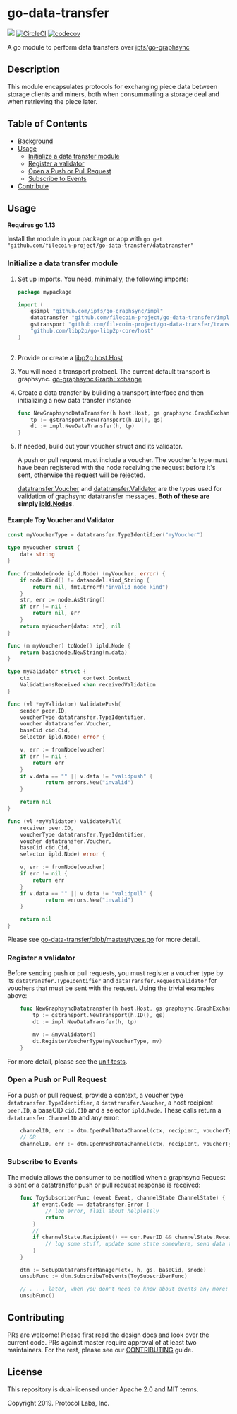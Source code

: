 # go-data-transfer
[![](https://img.shields.io/badge/made%20by-Protocol%20Labs-blue.svg?style=flat-square)](http://ipn.io)
[![CircleCI](https://circleci.com/gh/filecoin-project/go-data-transfer.svg?style=svg)](https://circleci.com/gh/filecoin-project/go-data-transfer)
[![codecov](https://codecov.io/gh/filecoin-project/go-data-transfer/branch/master/graph/badge.svg)](https://codecov.io/gh/filecoin-project/go-data-transfer)

A go module to perform data transfers over [ipfs/go-graphsync](https://github.com/ipfs/go-graphsync)

## Description
This module encapsulates protocols for exchanging piece data between storage clients and miners, both when consummating a storage deal and when retrieving the piece later. 

## Table of Contents
* [Background](https://github.com/filecoin-project/go-data-transfer/tree/master#background)
* [Usage](https://github.com/filecoin-project/go-data-transfer/tree/master#usage)
    * [Initialize a data transfer module](https://github.com/filecoin-project/go-data-transfer/tree/master#initialize-a-data-transfer-module)
    * [Register a validator](https://github.com/filecoin-project/go-data-transfer/tree/master#register-a-validator)
    * [Open a Push or Pull Request](https://github.com/filecoin-project/go-data-transfer/tree/master#open-a-push-or-pull-request)
    * [Subscribe to Events](https://github.com/filecoin-project/go-data-transfer/tree/master#subscribe-to-events)
* [Contribute](https://github.com/filecoin-project/go-data-transfer/tree/master#contribute)

## Usage

**Requires go 1.13**

Install the module in your package or app with `go get "github.com/filecoin-project/go-data-transfer/datatransfer"`


### Initialize a data transfer module
1. Set up imports. You need, minimally, the following imports:
    ```go
    package mypackage

    import (
        gsimpl "github.com/ipfs/go-graphsync/impl"
        datatransfer "github.com/filecoin-project/go-data-transfer/impl"
        gstransport "github.com/filecoin-project/go-data-transfer/transport/graphsync"
        "github.com/libp2p/go-libp2p-core/host"
    )
            
    ```
1. Provide or create a [libp2p host.Host](https://github.com/libp2p/go-libp2p-examples/tree/master/libp2p-host)
1. You will need a transport protocol. The current default transport is graphsync. [go-graphsync GraphExchange](https://github.com/ipfs/go-graphsync#initializing-a-graphsync-exchange)
1. Create a data transfer by building a transport interface and then initializing a new data transfer instance
    ```go
    func NewGraphsyncDataTransfer(h host.Host, gs graphsync.GraphExchange) {
        tp := gstransport.NewTransport(h.ID(), gs)
        dt := impl.NewDataTransfer(h, tp)
    }
    ```

1. If needed, build out your voucher struct and its validator. 
    
    A push or pull request must include a voucher. The voucher's type must have been registered with 
    the node receiving the request before it's sent, otherwise the request will be rejected.  

    [datatransfer.Voucher](https://github.com/filecoin-project/go-data-transfer/blob/21dd66ba370176224114b13030ee68cb785fadb2/datatransfer/types.go#L17)
    and [datatransfer.Validator](https://github.com/filecoin-project/go-data-transfer/blob/21dd66ba370176224114b13030ee68cb785fadb2/datatransfer/types.go#L153)
    are the types used for validation of graphsync datatransfer messages. **Both of these are simply [ipld.Node](https://pkg.go.dev/github.com/ipld/go-ipld-prime#Node)s**.

#### Example Toy Voucher and Validator
```go
const myVoucherType = datatransfer.TypeIdentifier("myVoucher")

type myVoucher struct {
	data string
}

func fromNode(node ipld.Node) (myVoucher, error) {
	if node.Kind() != datamodel.Kind_String {
		return nil, fmt.Errorf("invalid node kind")
	}
	str, err := node.AsString()
	if err != nil {
		return nil, err
	}
	return myVoucher{data: str}, nil
}

func (m myVoucher) toNode() ipld.Node {
	return basicnode.NewString(m.data)
}

type myValidator struct {
	ctx                 context.Context
	ValidationsReceived chan receivedValidation
}

func (vl *myValidator) ValidatePush(
	sender peer.ID,
	voucherType datatransfer.TypeIdentifier,
	voucher datatransfer.Voucher,
	baseCid cid.Cid,
	selector ipld.Node) error {

	v, err := fromNode(voucher)
	if err != nil {
		return err
	}
	if v.data == "" || v.data != "validpush" {
			return errors.New("invalid")
	} 

	return nil
}

func (vl *myValidator) ValidatePull(
	receiver peer.ID,
	voucherType datatransfer.TypeIdentifier,
	voucher datatransfer.Voucher,
	baseCid cid.Cid,
	selector ipld.Node) error {

	v, err := fromNode(voucher)
	if err != nil {
		return err
	}
	if v.data == "" || v.data != "validpull" {
			return errors.New("invalid")
	} 

	return nil
}
```


Please see 
[go-data-transfer/blob/master/types.go](https://github.com/filecoin-project/go-data-transfer/blob/master/types.go) 
for more detail.


### Register a validator
Before sending push or pull requests, you must register a voucher type by its `datatransfer.TypeIdentifier` and `dataTransfer.RequestValidator` for vouchers that
must be sent with the request.  Using the trivial examples above:
```go
    func NewGraphsyncDatatransfer(h host.Host, gs graphsync.GraphExchange) {
        tp := gstransport.NewTransport(h.ID(), gs)
        dt := impl.NewDataTransfer(h, tp)

        mv := &myValidator{} 
        dt.RegisterVoucherType(myVoucherType, mv)
    }
```
    
For more detail, please see the [unit tests](https://github.com/filecoin-project/go-data-transfer/blob/master/impl/impl_test.go).

### Open a Push or Pull Request
For a push or pull request, provide a context, a voucher type `datatransfer.TypeIdentifier`, a `datatransfer.Voucher`, a host recipient `peer.ID`, a baseCID `cid.CID` and a selector `ipld.Node`.  These
calls return a `datatransfer.ChannelID` and any error:
```go
    channelID, err := dtm.OpenPullDataChannel(ctx, recipient, voucherType, voucher, baseCid, selector)
    // OR
    channelID, err := dtm.OpenPushDataChannel(ctx, recipient, voucherType, voucher, baseCid, selector)

```

### Subscribe to Events

The module allows the consumer to be notified when a graphsync Request is sent or a datatransfer push or pull request response is received:

```go
    func ToySubscriberFunc (event Event, channelState ChannelState) {
        if event.Code == datatransfer.Error {
            // log error, flail about helplessly
            return
        }
        // 
        if channelState.Recipient() == our.PeerID && channelState.Received() > 0 {
            // log some stuff, update some state somewhere, send data to a channel, etc.
        }
    }

    dtm := SetupDataTransferManager(ctx, h, gs, baseCid, snode)
    unsubFunc := dtm.SubscribeToEvents(ToySubscriberFunc)

    // . . . later, when you don't need to know about events any more:
    unsubFunc()
```

## Contributing
PRs are welcome!  Please first read the design docs and look over the current code.  PRs against 
master require approval of at least two maintainers.  For the rest, please see our 
[CONTRIBUTING](https://github.com/filecoin-project/go-data-transfer/CONTRIBUTING.md) guide.

## License
This repository is dual-licensed under Apache 2.0 and MIT terms.

Copyright 2019. Protocol Labs, Inc.
